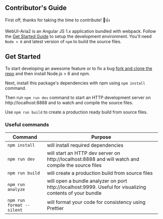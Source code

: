 ## Contributor's Guide

First off, thanks for taking the time to contribute! :tada::+1:

WebUI-Aria2 is an Angular JS 1.x application bundled with webpack. Follow the [Get Started Guide](#get-started) to setup the development environment. You'll need `Node > 6` and latest version of `npm` to build the source files.

## Get Started

To start developing an awesome feature or to fix a bug [fork and clone the repo](https://help.github.com/articles/fork-a-repo/) and then install Node.js > 6 and npm.

Next, install this package's dependencies with npm using `npm install` command.

Then run `npm run dev` command to start an HTTP development server on http://localhost:8888 and to watch and compile the source files.

Use `npm run build` to create a production ready build from source files.

### Useful commands

| Command                   | Purpose                                                                                                   |
| ------------------------- | --------------------------------------------------------------------------------------------------------- |
| `npm install`             | will install required dependencies                                                                        |
| `npm run dev`             | will start an HTTP dev server on http://localhost:8888 and will watch and compile the source files        |
| `npm run build`           | will create a production build from source files                                                          |
| `npm run analyze`         | will open a bundle analyzer on port http://localhost:9999. Useful for visualizing contents of your bundle |
| `npm run format --silent` | will format your code for consistency using Prettier                                                      |
